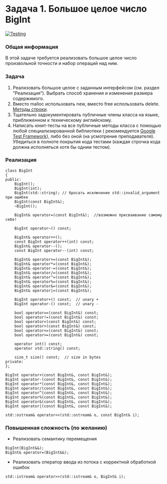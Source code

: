 # Задача 1. Большое целое число BigInt

[![Testing](https://github.com/ptrvsrg/Big-Integer/actions/workflows/cmake.yml/badge.svg)](https://github.com/ptrvsrg/Big-Integer/actions/workflows/cmake.yml)

### Общая информация

В этой задаче требуется реализовать большое целое число произвольной точности и набор операций над ним.

### Задача

1. Реализовать большое целое с заданным интерфейсом (см. раздел “Реализация”). Выбрать способ хранения и изменения
   размера содержимого.
1. Вместо malloc использовать new, вместо free использовать
   delete. [Методы строки](https://en.cppreference.com/w/cpp/string/basic_string).
1. Тщательно задокументировать публичные члены класса на языке, приближенном к техническому английскому.
2. Написать юнит-тесты на все публичные методы класса с помощью любой специализированной библиотеки (
   рекомендуется [Google Test Framework](http://code.google.com/p/googletest/)), либо без оной (на усмотрение
   преподавателя). Убедиться в полноте покрытия кода тестами (каждая строчка кода должна исполняться хотя бы одним
   тестом).

### Реализация

<pre><code>class BigInt 
{
public:
    BigInt();
    BigInt(int);
    BigInt(std::string); // бросать исключение std::invalid_argument при ошибке
    BigInt(const BigInt&);
    ~BigInt();

    BigInt& operator=(const BigInt&);  //возможно присваивание самому себе!

    BigInt operator~() const;

    BigInt& operator++();
    const BigInt operator++(int) const;
    BigInt& operator--();
    const BigInt operator--(int) const;

    BigInt& operator+=(const BigInt&);
    BigInt& operator*=(const BigInt&);
    BigInt& operator-=(const BigInt&);
    BigInt& operator/=(const BigInt&);
    BigInt& operator^=(const BigInt&);
    BigInt& operator%=(const BigInt&);
    BigInt& operator&=(const BigInt&);
    BigInt& operator|=(const BigInt&);

    BigInt operator+() const;  // unary +
    BigInt operator-() const;  // unary -

    bool operator==(const BigInt&) const;
    bool operator!=(const BigInt&) const;
    bool operator<(const BigInt&) const;
    bool operator>(const BigInt&) const;
    bool operator<=(const BigInt&) const;
    bool operator>=(const BigInt&) const;

    operator int() const;
    operator std::string() const;

    size_t size() const;  // size in bytes
private:
};

BigInt operator+(const BigInt&, const BigInt&);
BigInt operator-(const BigInt&, const BigInt&);
BigInt operator*(const BigInt&, const BigInt&);
BigInt operator/(const BigInt&, const BigInt&);
BigInt operator^(const BigInt&, const BigInt&);
BigInt operator%(const BigInt&, const BigInt&);
BigInt operator&(const BigInt&, const BigInt&);
BigInt operator|(const BigInt&, const BigInt&);

std::ostream& operator<<(std::ostream& o, const BigInt& i);
</code></pre>

### Повышенная сложность (по желанию)

+ Реализовать семантику перемещения

<pre><code>BigInt(BigInt&&); 
BigInt& operator=(BigInt&&);
</code></pre>

+ Реализовать оператор ввода из потока с корректной обработкой ошибок

<pre><code>std::istream& operator>>(std::istream& o, BigInt& i);
</code></pre>
